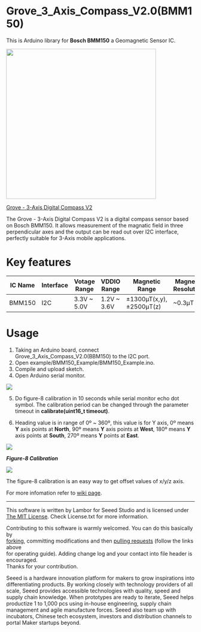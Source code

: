 # Grove_3_Axis_Compass_V2.0(BMM150)
This is Arduino library for **Bosch BMM150** a Geomagnetic Sensor IC.

<img src=https://statics3.seeedstudio.com/seeed/file/2018-02/bazaar706840_img_5914a.jpg width=400>

[Grove - 3-Axis Digital Compass V2](https://www.seeedstudio.com/Grove-3-Axis-Digital-Compass-V2-p-3034.html)

The Grove - 3-Axis Digital Compass V2 is a digital compass sensor based on Bosch BMM150. It allows measurement of the magnatic field in three perpendicular axes and the output can be read out over I2C interface, perfectly suitable for 3-Axis mobile applications.

Key features
===

| IC Name | Interface | Votage Range | VDDIO Range | Magnetic Range           | Magnetic Resolution | Output Degree |
| ------- | --------- | ------------ | ----------- | ------------------------ | ------------------- | ------------- |
| BMM150  | I2C       | 3.3V ~ 5.0V  | 1.2V ~ 3.6V | ±1300µT(x,y), ±2500μT(z) | ~0.3μT              | 0º ~ 360º     |

Usage
===

1. Taking an Arduino board, connect Grove_3_Axis_Compass_V2.0(BBM150) to the I2C port.
2. Open example/BMM150_Example/BMM150_Example.ino.
3. Compile and upload sketch.
4. Open Arduino serial monitor.

![](./img/BMM150_SerMonitor_1.png)

5. Do figure-8 calibration in 10 seconds while serial monitor echo dot symbol. The calibration period can be changed through the parameter timeout in **calibrate(uint16_t timeout)**.

6. Heading value is in range of 0º ~ 360º, this value is for Y axis, 0º means **Y** axis points at **North**, 90º means **Y** axis points at **West**, 180º means **Y** axis points at **South**, 270º means **Y** points at **East**.

![](./img/BMM150_SerMonitor_2.png)

***Figure-8 Calibration***

![](img/figure_8_calibration.jpg) <br>

The figure-8 calibration is an easy way to get offset values of x/y/z axis.


For more infomation refer to [wiki page]().

------

This software is written by Lambor for Seeed Studio and is licensed under [The MIT License](http://opensource.org/licenses/mit-license.php). Check License.txt for more information.<br>

Contributing to this software is warmly welcomed. You can do this basically by<br>
[forking](https://help.github.com/articles/fork-a-repo), committing modifications and then [pulling requests](https://help.github.com/articles/using-pull-requests) (follow the links above<br>
for operating guide). Adding change log and your contact into file header is encouraged.<br>
Thanks for your contribution.

Seeed is a hardware innovation platform for makers to grow inspirations into differentiating products. By working closely with technology providers of all scale, Seeed provides accessible technologies with quality, speed and supply chain knowledge. When prototypes are ready to iterate, Seeed helps productize 1 to 1,000 pcs using in-house engineering, supply chain management and agile manufacture forces. Seeed also team up with incubators, Chinese tech ecosystem, investors and distribution channels to portal Maker startups beyond.